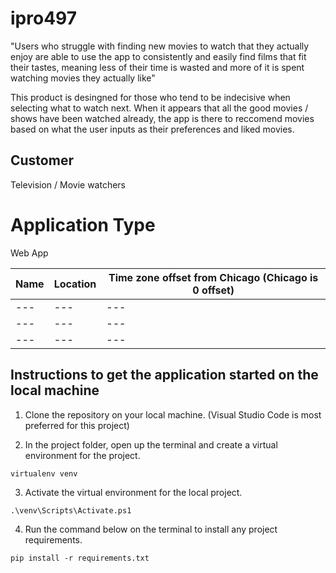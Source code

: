 # ipro497

"Users who struggle with finding new movies to watch that they actually enjoy are able to use the app to consistently and easily find films that fit their tastes, meaning less of their time is wasted and more of it is spent watching movies they actually like"

This product is desingned for those who tend to be indecisive when selecting what to watch next. When it appears that all the good movies / shows have been watched already, the app is there to reccomend movies based on what the user inputs as their preferences and liked movies. 

## Customer
Television / Movie watchers

# Application Type
Web App

| Name |	Location	| Time zone offset from Chicago (Chicago is 0 offset)|
| --- | --- | --- |
| --- | --- | --- |
| --- | --- | --- |
| --- | --- | --- |


## Instructions to get the application started on the local machine

1. Clone the repository on your local machine. (Visual Studio Code is most preferred for this project)

2. In the project folder, open up the terminal and create a virtual environment for the project.

```
virtualenv venv
```

3. Activate the virtual environment for the local project.

```
.\venv\Scripts\Activate.ps1
```

4. Run the command below on the terminal to install any project requirements.

```
pip install -r requirements.txt
```

